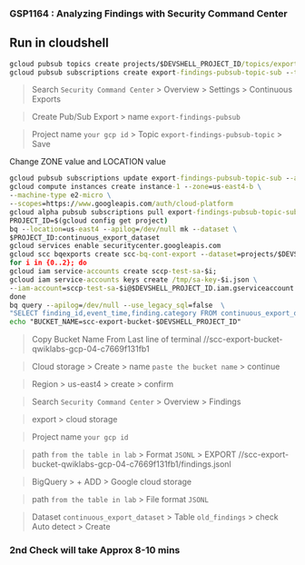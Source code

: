 ### GSP1164 : Analyzing Findings with Security Command Center

## Run in cloudshell
```cmd
gcloud pubsub topics create projects/$DEVSHELL_PROJECT_ID/topics/export-findings-pubsub-topic
gcloud pubsub subscriptions create export-findings-pubsub-topic-sub --topic=projects/$DEVSHELL_PROJECT_ID/topics/export-findings-pubsub-topic
```
> Search `Security Command Center` > Overview > Settings > Continuous Exports

> Create Pub/Sub Export > name `export-findings-pubsub` 

>Project name `your gcp id` > Topic `export-findings-pubsub-topic` > Save

Change ZONE value and LOCATION value
```cmd
gcloud pubsub subscriptions update export-findings-pubsub-topic-sub --ack-deadline 10
gcloud compute instances create instance-1 --zone=us-east4-b \
--machine-type e2-micro \
--scopes=https://www.googleapis.com/auth/cloud-platform
gcloud alpha pubsub subscriptions pull export-findings-pubsub-topic-sub --max-messages=10
PROJECT_ID=$(gcloud config get project)
bq --location=us-east4 --apilog=/dev/null mk --dataset \
$PROJECT_ID:continuous_export_dataset
gcloud services enable securitycenter.googleapis.com
gcloud scc bqexports create scc-bq-cont-export --dataset=projects/$DEVSHELL_PROJECT_ID/datasets/continuous_export_dataset --project=$DEVSHELL_PROJECT_ID
for i in {0..2}; do
gcloud iam service-accounts create sccp-test-sa-$i;
gcloud iam service-accounts keys create /tmp/sa-key-$i.json \
--iam-account=sccp-test-sa-$i@$DEVSHELL_PROJECT_ID.iam.gserviceaccount.com;
done
bq query --apilog=/dev/null --use_legacy_sql=false  \
"SELECT finding_id,event_time,finding.category FROM continuous_export_dataset.findings"
echo "BUCKET_NAME=scc-export-bucket-$DEVSHELL_PROJECT_ID"
```
> Copy Bucket Name From Last line of terminal
//scc-export-bucket-qwiklabs-gcp-04-c7669f131fb1

> Cloud storage > Create > name `paste the bucket name` > continue

> Region > us-east4 > create > confirm

> Search `Security Command Center` > Overview > Findings

> export > cloud storage 

>Project name `your gcp id`

>path `from the table in lab` > Format `JSONL` > EXPORT
//scc-export-bucket-qwiklabs-gcp-04-c7669f131fb1/findings.jsonl

> BigQuery > + ADD > Google cloud storage 

>path `from the table in lab` > File format `JSONL`

>Dataset	`continuous_export_dataset` > Table	`old_findings` > check 	Auto detect > Create

### 2nd Check will take Approx 8-10 mins 
